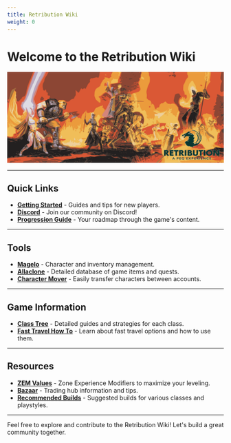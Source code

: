 ```yaml
---
title: Retribution Wiki
weight: 0
---
```

# Welcome to the Retribution Wiki

![Index](images/logo.png)

---

## Quick Links
- **[Getting Started](/new-players)** - Guides and tips for new players.
- **[Discord](https://discord.gg/ST429GN4rv)** - Join our community on Discord!
- **[Progression Guide](/progression)** - Your roadmap through the game's content.

---

## Tools
- **[Magelo](https://retributioneq.com/magelo/)** - Character and inventory management.
- **[Allaclone](https://retributioneq.com/allaclone/)** - Detailed database of game items and quests.
- **[Character Mover](https://retributioneq.com/magelo/index.php?page=charmove)** - Easily transfer characters between accounts.

---

## Game Information
- **[Class Tree](spells/_index.en.md/)** - Detailed guides and strategies for each class.
- **[Fast Travel How To](/teleport)** - Learn about fast travel options and how to use them.

---

## Resources
- **[ZEM Values](/zem)** - Zone Experience Modifiers to maximize your leveling.
- **[Bazaar](/bazaar)** - Trading hub information and tips.
- **[Recommended Builds](/builds)** - Suggested builds for various classes and playstyles.

---

Feel free to explore and contribute to the Retribution Wiki! Let's build a great community together.

